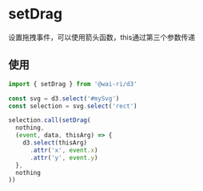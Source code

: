 # setDrag

设置拖拽事件，可以使用箭头函数，this通过第三个参数传递

## 使用
```ts
import { setDrag } from '@wai-ri/d3'

const svg = d3.select('#mySvg')
const selection = svg.select('rect')

selection.call(setDrag(
  nothing,
  (event, data, thisArg) => {
    d3.select(thisArg)
      .attr('x', event.x)
      .attr('y', event.y)
  },
  nothing
))
```

